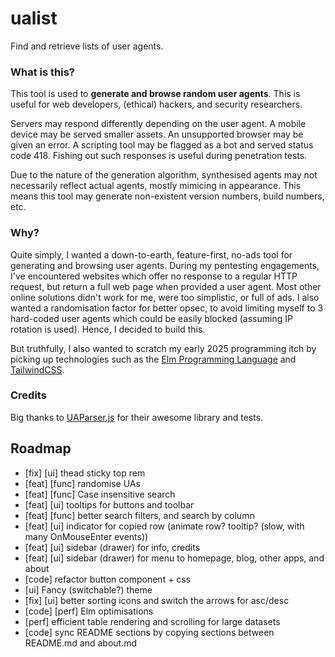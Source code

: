 # ualist
Find and retrieve lists of user agents.

### What is this?

This tool is used to **generate and browse random user agents**. This is useful for web developers, (ethical) hackers, and security researchers.

Servers may respond differently depending on the user agent. A mobile device may be served smaller assets. An unsupported browser may be given an error. A scripting tool may be flagged as a bot and served status code 418. Fishing out such responses is useful during penetration tests.

Due to the nature of the generation algorithm, synthesised agents may not necessarily reflect actual agents, mostly mimicing in appearance. This means this tool may generate non-existent version numbers, build numbers, etc.

### Why?

Quite simply, I wanted a down-to-earth, feature-first, no-ads tool for generating and browsing user agents. During my pentesting engagements, I've encountered websites which offer no response to a regular HTTP request, but return a full web page when provided a user agent. Most other online solutions didn't work for me, were too simplistic, or full of ads. I also wanted a randomisation factor for better opsec, to avoid limiting myself to 3 hard-coded user agents which could be easily blocked (assuming IP rotation is used). Hence, I decided to build this.

But truthfully, I also wanted to scratch my early 2025 programming itch by picking up technologies such as the [Elm Programming Language](https://elm-lang.org/) and [TailwindCSS](https://tailwindcss.com/).

### Credits

Big thanks to [UAParser.js](https://github.com/faisalman/ua-parser-js) for their awesome library and tests.

## Roadmap

- [fix] [ui] thead sticky top rem
- [feat] [func] randomise UAs
- [feat] [func] Case insensitive search
- [feat] [ui] tooltips for buttons and toolbar
- [feat] [func] better search filters, and search by column
- [feat] [ui] indicator for copied row (animate row? tooltip? (slow, with many OnMouseEnter events))
- [feat] [ui] sidebar (drawer) for info, credits
- [feat] [ui] sidebar (drawer) for menu to homepage, blog, other apps, and about
- [code] refactor button component + css
- [ui] Fancy (switchable?) theme
- [fix] [ui] better sorting icons and switch the arrows for asc/desc
- [code] [perf] Elm optimisations
- [perf] efficient table rendering and scrolling for large datasets
- [code] sync README sections by copying sections between README.md and about.md
